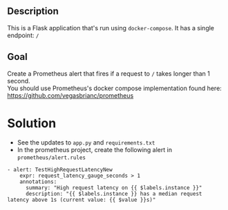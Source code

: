 ## Description

This is a Flask application that's run using `docker-compose`.  It has a single endpoint: `/`

## Goal
Create a Prometheus alert that fires if a request to `/` takes longer than 1 second.  
You should use Prometheus's docker compose implementation found here: https://github.com/vegasbrianc/prometheus 

# Solution
* See the updates to `app.py` and `requirements.txt`
* In the prometheus project, create the following alert in `prometheus/alert.rules`

```
- alert: TestHighRequestLatencyNew
    expr: request_latency_gauge_seconds > 1
    annotations:
      summary: "High request latency on {{ $labels.instance }}"
      description: "{{ $labels.instance }} has a median request latency above 1s (current value: {{ $value }}s)"
```
